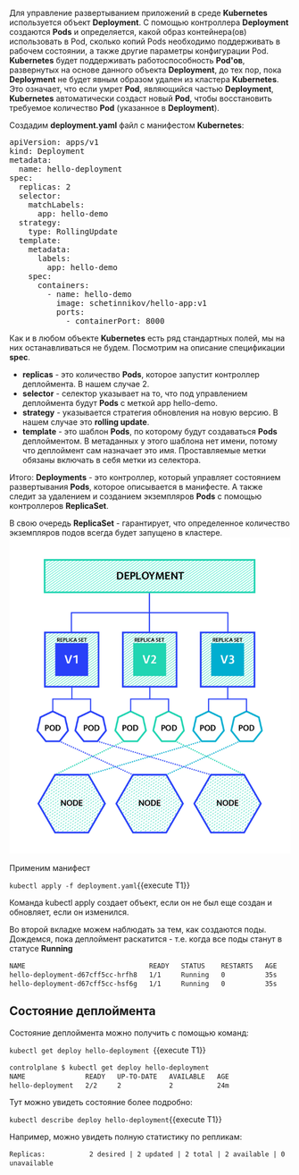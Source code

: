Для управление развертыванием приложений в среде **Kubernetes** используется объект **Deployment**.
С помощью контроллера **Deployment** создаются **Pods** и определяется, какой образ контейнера(ов) использовать в Pod, сколько копий Pods необходимо поддерживать в рабочем состоянии, а также другие параметры конфигурации Pod.
**Kubernetes** будет поддерживать работоспособность **Pod'ов**, развернутых на основе данного объекта **Deployment**, до тех пор, пока **Deployment** не будет явным образом удален из кластера **Kubernetes**.
Это означает, что если умрет **Pod**, являющийся частью **Deployment**, **Kubernetes** автоматически создаст новый **Pod**, чтобы восстановить требуемое количество **Pod** (указанное в **Deployment**).

Создадим **deployment.yaml** файл с манифестом **Kubernetes**: 

<pre class="file" data-filename="./deployment.yaml" data-target="replace">
apiVersion: apps/v1
kind: Deployment
metadata:
  name: hello-deployment
spec:
  replicas: 2
  selector:
    matchLabels:
      app: hello-demo
  strategy:
    type: RollingUpdate
  template:
    metadata:
      labels:
        app: hello-demo
    spec:
      containers:
        - name: hello-demo
          image: schetinnikov/hello-app:v1
          ports:
            - containerPort: 8000
</pre>

Как и в любом объекте **Kubernetes** есть ряд стандартных полей, мы на них останавливаться не будем. Посмотрим на описание спецификации **spec**. 

- **replicas** - это количество **Pods**, которое запустит контроллер деплоймента. В нашем случае 2. 
- **selector** - селектор указывает на то, что под управлением деплоймента будут **Pods** с меткой app hello-demo. 
- **strategy** - указывается стратегия обновления на новую версию. В нашем случае это **rolling update**. 
- **template** - это шаблон **Pods**, по которому будут создаваться **Pods** деплойментом. В метаданных у этого шаблона нет имени, потому что деплоймент сам назначает это имя. Проставляемые метки обязаны включать в себя метки из селектора. 

Итого: **Deployments** - это  контроллер, который управляет состоянием развертывания **Pods**, которое описывается в манифесте. А также следит за удалением и созданием экземпляров **Pods** с помощью контроллеров **ReplicaSet**.

В свою очередь **ReplicaSet** - гарантирует, что определенное количество экземпляров подов всегда будет запущено в кластере.
![Kubernetes Deployments](./assets/k8s-deployments.png)

Применим манифест

`kubectl apply -f deployment.yaml`{{execute T1}}

Команда kubectl apply создает объект, если он не был еще создан и обновляет, если он изменился. 

Во второй вкладке можем наблюдать за тем, как создаются поды. 
Дождемся, пока деплоймент раскатится - т.е. когда все поды станут в статусе **Running**

```
NAME                               READY   STATUS    RESTARTS   AGE
hello-deployment-d67cff5cc-hrfh8   1/1     Running   0          35s
hello-deployment-d67cff5cc-hsf6g   1/1     Running   0          35s
```

## Состояние деплоймента

Состояние деплоймента можно получить с помощью команд:

`kubectl get deploy hello-deployment `{{execute T1}}

```
controlplane $ kubectl get deploy hello-deployment
NAME               READY   UP-TO-DATE   AVAILABLE   AGE
hello-deployment   2/2     2            2           24m
```

Тут можно увидеть состояние более подробно:

`kubectl describe deploy hello-deployment`{{execute T1}}

Например, можно увидеть полную статистику по репликам:
```
Replicas:           2 desired | 2 updated | 2 total | 2 available | 0 unavailable
```
